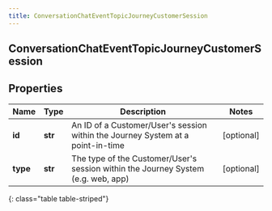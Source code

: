 ```yaml
---
title: ConversationChatEventTopicJourneyCustomerSession
---
```

## ConversationChatEventTopicJourneyCustomerSession

## Properties

|Name | Type | Description | Notes|
|------------ | ------------- | ------------- | -------------|
| **id** | **str** | An ID of a Customer/User&#39;s session within the Journey System at a point-in-time | [optional] |
| **type** | **str** | The type of the Customer/User&#39;s session within the Journey System (e.g. web, app) | [optional] |
{: class="table table-striped"}


